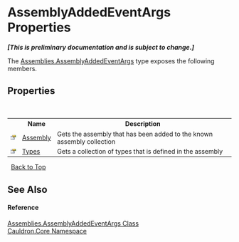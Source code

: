 # AssemblyAddedEventArgs Properties
 _**\[This is preliminary documentation and is subject to change.\]**_

The <a href="T_Cauldron_Core_Assemblies_AssemblyAddedEventArgs">Assemblies.AssemblyAddedEventArgs</a> type exposes the following members.


## Properties
&nbsp;<table><tr><th></th><th>Name</th><th>Description</th></tr><tr><td>![Public property](media/pubproperty.gif "Public property")</td><td><a href="P_Cauldron_Core_Assemblies_AssemblyAddedEventArgs_Assembly">Assembly</a></td><td>
Gets the assembly that has been added to the known assembly collection</td></tr><tr><td>![Public property](media/pubproperty.gif "Public property")</td><td><a href="P_Cauldron_Core_Assemblies_AssemblyAddedEventArgs_Types">Types</a></td><td>
Gets a collection of types that is defined in the assembly</td></tr></table>&nbsp;
<a href="#assemblyaddedeventargs-properties">Back to Top</a>

## See Also


#### Reference
<a href="T_Cauldron_Core_Assemblies_AssemblyAddedEventArgs">Assemblies.AssemblyAddedEventArgs Class</a><br /><a href="N_Cauldron_Core">Cauldron.Core Namespace</a><br />